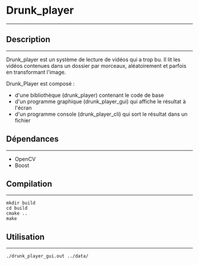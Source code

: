 # Drunk_player
___
## Description
___
Drunk_player est un système de lecture de vidéos qui a trop bu.
Il lit les vidéos contenues dans un dossier par morceaux, aléatoirement et parfois en transformant l'image.

Drunk_Player est composé :

* d'une bibliothèque (drunk_player) contenant le code de base
* d'un programme graphique (drunk_player_gui) qui affiche le résultat à l'écran
* d'un programme console (drunk_player_cli) qui sort le résultat dans un fichier

## Dépendances
___
* OpenCV
* Boost

## Compilation
___
```
mkdir build
cd build
cmake ..
make
```
## Utilisation
___
```
./drunk_player_gui.out ../data/
```